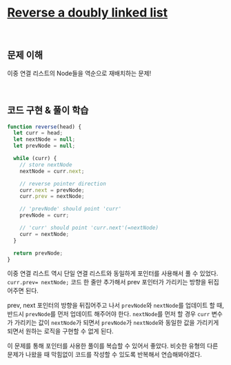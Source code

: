 # [Reverse a doubly linked list](https://www.hackerrank.com/challenges/reverse-a-doubly-linked-list/problem)

>

<br />

## 문제 이해

이중 연결 리스트의 Node들을 역순으로 재배치하는 문제!

<br />

## 코드 구현 & 풀이 학습

```js
function reverse(head) {
  let curr = head;
  let nextNode = null;
  let prevNode = null;

  while (curr) {
    // store nextNode
    nextNode = curr.next;

    // reverse pointer direction
    curr.next = prevNode;
    curr.prev = nextNode;

    // 'prevNode' should point 'curr'
    prevNode = curr;

    // 'curr' should point 'curr.next'(=nextNode)
    curr = nextNode;
  }

  return prevNode;
}
```

이중 연결 리스트 역시 단일 연결 리스트와 동일하게 포인터를 사용해서 풀 수 있었다. `curr.prev= nextNode;` 코드 한 줄만 추가해서 prev 포인터가 가리키는 방향을 뒤집어주면 된다.

prev, next 포인터의 방향을 뒤집어주고 나서 `prevNode`와 `nextNode`를 업데이트 할 때, 반드시 `prevNode`를 먼저 업데이트 해주어야 한다. `nextNode`를 먼저 할 경우 `curr` 변수가 가리키는 값이 `nextNode`가 되면서 `prevNode`가 `nextNode`와 동일한 값을 가리키게 되면서 원하는 로직을 구현할 수 없게 된다.

이 문제를 통해 포인터를 사용한 풀이를 복습할 수 있어서 좋았다. 비슷한 유형의 다른 문제가 나왔을 때 막힘없이 코드를 작성할 수 있도록 반복해서 연습해봐야겠다.
